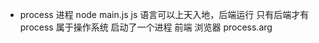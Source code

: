 - process 进程
    node main.js
    js 语言可以上天入地，后端运行
    只有后端才有process 属于操作系统 启动了一个进程
    前端 浏览器
    process.arg